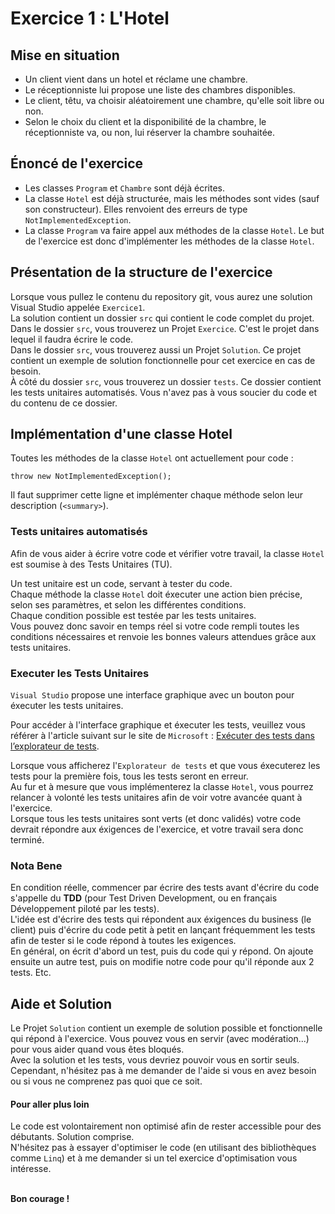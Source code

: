 # Exercice 1 : L'Hotel

## Mise en situation

- Un client vient dans un hotel et réclame une chambre.
- Le réceptionniste lui propose une liste des chambres disponibles.
- Le client, têtu, va choisir aléatoirement une chambre, qu'elle soit libre ou non.
- Selon le choix du client et la disponibilité de la chambre, le réceptionniste va, ou non, lui réserver la chambre souhaitée.

## Énoncé de l'exercice

- Les classes ```Program``` et ```Chambre``` sont déjà écrites.
- La classe ```Hotel``` est déjà structurée, mais les méthodes sont vides (sauf son constructeur). Elles renvoient des erreurs de type ```NotImplementedException```.
- La classe ```Program``` va faire appel aux méthodes de la classe ```Hotel```. Le but de l'exercice est donc d'implémenter les méthodes de la classe ```Hotel```.

## Présentation de la structure de l'exercice

Lorsque vous pullez le contenu du repository git, vous aurez une solution Visual Studio appelée ```Exercice1```. <br/>
La solution contient un dossier ```src``` qui contient le code complet du projet. <br/>
Dans le dossier ```src```, vous trouverez un Projet ```Exercice```. C'est le projet dans lequel il faudra écrire le code. <br/>
Dans le dossier ```src```, vous trouverez aussi un Projet ```Solution```. Ce projet contient un exemple de solution fonctionnelle pour cet exercice en cas de besoin. <br/>
À côté du dossier ```src```, vous trouverez un dossier ```tests```. Ce dossier contient les tests unitaires automatisés. Vous n'avez pas à vous soucier du code et du contenu de ce dossier.

## Implémentation d'une classe Hotel

Toutes les méthodes de la classe ```Hotel``` ont actuellement pour code :

```
throw new NotImplementedException();
```

Il faut supprimer cette ligne et implémenter chaque méthode selon leur description (```<summary>```).

### Tests unitaires automatisés

Afin de vous aider à écrire votre code et vérifier votre travail, la classe ```Hotel``` est soumise à des Tests Unitaires (TU). <br/>

Un test unitaire est un code, servant à tester du code.  <br/>
Chaque méthode la classe ```Hotel``` doit éxecuter une action bien précise, selon ses paramètres, et selon les différentes conditions. <br/>
Chaque condition possible est testée par les tests unitaires.  <br/>
Vous pouvez donc savoir en temps réel si votre code rempli toutes les conditions nécessaires et renvoie les bonnes valeurs attendues grâce aux tests unitaires.

### Executer les Tests Unitaires

```Visual Studio``` propose une interface graphique avec un bouton pour éxecuter les tests unitaires. <br/>

Pour accéder à l'interface graphique et éxecuter les tests, veuillez vous référer à l'article suivant sur le site de ```Microsoft``` : [Exécuter des tests dans l’explorateur de tests](https://learn.microsoft.com/fr-fr/visualstudio/test/run-unit-tests-with-test-explorer?view=vs-2022#run-tests-in-test-explorer). <br/>

Lorsque vous afficherez l'```Explorateur de tests``` et que vous éxecuterez les tests pour la première fois, tous les tests seront en erreur.  <br/>
Au fur et à mesure que vous implémenterez la classe ```Hotel```, vous pourrez relancer à volonté les tests unitaires afin de voir votre avancée quant à l'exercice. <br/>
Lorsque tous les tests unitaires sont verts (et donc validés) votre code devrait répondre aux éxigences de l'exercice, et votre travail sera donc terminé.

### Nota Bene

En condition réelle, commencer par écrire des tests avant d'écrire du code s'appelle du **TDD** (pour Test Driven Development, ou en français Développement piloté par les tests). <br/>
L'idée est d'écrire des tests qui répondent aux éxigences du business (le client) puis d'écrire du code petit à petit en lançant fréquemment les tests afin de tester si le code répond à toutes les exigences. <br/>
En général, on écrit d'abord un test, puis du code qui y répond. On ajoute ensuite un autre test, puis on modifie notre code pour qu'il réponde aux 2 tests. Etc.

## Aide et Solution

Le Projet ```Solution``` contient un exemple de solution possible et fonctionnelle qui répond à l'exercice. Vous pouvez vous en servir (avec modération...) pour vous aider quand vous êtes bloqués. <br/>
Avec la solution et les tests, vous devriez pouvoir vous en sortir seuls. Cependant, n'hésitez pas à me demander de l'aide si vous en avez besoin ou si vous ne comprenez pas quoi que ce soit.

#### Pour aller plus loin

Le code est volontairement non optimisé afin de rester accessible pour des débutants. Solution comprise. <br/>
N'hésitez pas à essayer d'optimiser le code (en utilisant des bibliothèques comme ```Linq```) et à me demander si un tel exercice d'optimisation vous intéresse. <br/> <br/>

**Bon courage !**
